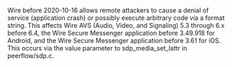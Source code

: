 Wire before 2020-10-16 allows remote attackers to cause a denial of service (application crash) or possibly execute arbitrary code via a format string. This affects Wire AVS (Audio, Video, and Signaling) 5.3 through 6.x before 6.4, the Wire Secure Messenger application before 3.49.918 for Android, and the Wire Secure Messenger application before 3.61 for iOS. This occurs via the value parameter to sdp_media_set_lattr in peerflow/sdp.c.